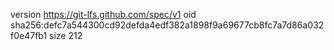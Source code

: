 version https://git-lfs.github.com/spec/v1
oid sha256:defc7a544300cd92defda4edf382a1898f9a69677cb8fc7a7d86a032f0e47fb1
size 212

